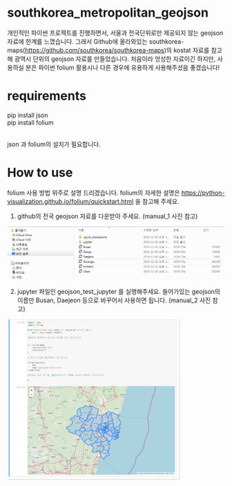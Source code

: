 # southkorea_metropolitan_geojson

개인적인 파이썬 프로젝트를 진행하면서, 서울과 전국단위로만 제공되지 않는 geojson 자료에 한계를 느꼈습니다.
그래서 Github에 올라와있는 southkorea-maps(https://github.com/southkorea/southkorea-maps)의 kostat 자료를 참고해 광역시 단위의
geojson 자료를 만들었습니다. 처음이라 엉성한 자료이긴 하지만, 사용하실 분은 파이썬 folium 활용시나 다른 경우에 유용하게 사용해주셨음 좋겠습니다!


# requirements

  pip install json<br>
  pip install folium<br>
  
 <br> json 과 folium의 설치가 필요합니다.
  
  
# How to use


folium 사용 방법 위주로 설명 드리겠습니다. folium의 자세한 설명은
https://python-visualization.github.io/folium/quickstart.html 을 참고해 주세요.


1. github의 전국 geojson 자료를 다운받아 주세요. (manual_1 사진 참고)


<img src="manual_1.jpg" width="600px">


2. jupyter 파일인 geojson_test_jupyter 를 실행해주세요. 
들어가있는 geojson의 이름만 Busan, Daejeon 등으로 바꾸어서 사용하면 됩니다. (manual_2 사진 참고)

<img src="manual_2.jpg" width="400px">
